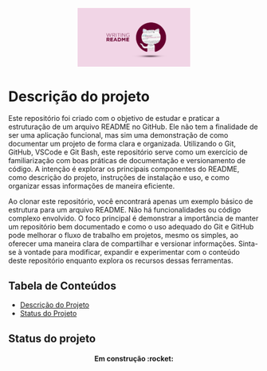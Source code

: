 <!-- ![logo-github](./img/logo-git.png) -->

<p width="100%" align="center">
    <img src="./img/logo-git.png" width="45%">
</p>

<!-- # Titulo MarkDown 
###### Titulo Markdown com menor fonte

<h1> Titulo HTML</h1>
<h6> Titulo HTML com menor fonte</h6> -->

<h1 id="descricaoProjeto"> Descrição do projeto </h1>

<p align="left"> 
Este repositório foi criado com o objetivo de estudar e praticar a estruturação de um arquivo README no GitHub. Ele não tem a finalidade de ser uma aplicação funcional, mas sim uma demonstração de como documentar um projeto de forma clara e organizada. Utilizando o Git, GitHub, VSCode e Git Bash, este repositório serve como um exercício de familiarização com boas práticas de documentação e versionamento de código. A intenção é explorar os principais componentes do README, como descrição do projeto, instruções de instalação e uso, e como organizar essas informações de maneira eficiente.
</p>

<p align="left">
Ao clonar este repositório, você encontrará apenas um exemplo básico de estrutura para um arquivo README. Não há funcionalidades ou código complexo envolvido. O foco principal é demonstrar a importância de manter um repositório bem documentado e como o uso adequado do Git e GitHub pode melhorar o fluxo de trabalho em projetos, mesmo os simples, ao oferecer uma maneira clara de compartilhar e versionar informações. Sinta-se à vontade para modificar, expandir e experimentar com o conteúdo deste repositório enquanto explora os recursos dessas ferramentas.
</p>

## Tabela de Conteúdos

<ul> 
    <li><a href="#descricaoProjeto">Descrição do Projeto</a></li>
    <li><a href="#statusProjeto">Status do Projeto</a></li>
</ul>

<!--
<p align="center">
    <a href="#descricaoProjeto">Descrição do Projeto</a> |
    <a href="#">Status do Projeto</a>
</p> -->

<h2 id="statusProjeto"> Status do projeto </h2>

<h4 align="center">
    Em construção :rocket:
</h4>